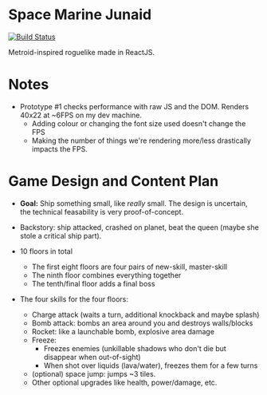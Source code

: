#  Space Marine Junaid

[![Build Status](https://travis-ci.org/nightblade9/space-marine-junaid.svg?branch=master)](https://travis-ci.org/nightblade9/space-marine-junaid)

Metroid-inspired roguelike made in ReactJS. 

# Notes

- Prototype #1 checks performance with raw JS and the DOM. Renders 40x22 at ~6FPS on my dev machine.
  - Adding colour or changing the font size used doesn't change the FPS
  - Making the number of things we're rendering more/less drastically impacts the FPS.

# Game Design and Content Plan

- **Goal:** Ship something small, like *really* small. The design is uncertain, the technical feasability is very proof-of-concept.
- Backstory: ship attacked, crashed on planet, beat the queen (maybe she stole a critical ship part).
- 10 floors in total
	- The first eight floors are four pairs of new-skill, master-skill
	- The ninth floor combines everything together
	- The tenth/final floor adds a final boss

- The four skills for the four floors:
	- Charge attack (waits a turn, additional knockback and maybe splash)
	- Bomb attack: bombs an area around you and destroys walls/blocks
	- Rocket: like a launchable bomb, explosive area damage
	- Freeze: 
		- Freezes enemies (unkillable shadows who don't die but disappear when out-of-sight)
		- When shot over liquids (lava/water), freezes them for a few turns
	- (optional) space jump: jumps ~3 tiles.
	- Other optional upgrades like health, power/damage, etc.